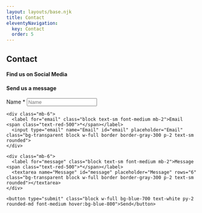 ```yaml
---
layout: layouts/base.njk
title: Contact
eleventyNavigation:
  key: Contact
  order: 5
---
```


<div class="min-h-[50vh] grid place-content-center justify-items-center relative">
  <h2 class="font-bold text-4xl my-5">Contact</h2>
  <!-- <p class="font-light text-xl">Read our data driven and evidence based Tales</p> -->
  <!-- <a class="text-6xl font-light absolute bottom-5 text-gray-300 animate-bounce" href="#maincontent"><span class="iconify" data-icon="mdi-chevron-down"></span></a> -->
</div>

<div id="maincontent" class="max-w-[30rem] mx-auto mb-10">
  <h4 class="font-medium text-md text-center mb-2">Find us on Social Media</h4>
  <div class="flex justify-center gap-3 text-xl mb-20">
      <a href="mailto:tinydatatales@gmail.com" title="mail"><span class="iconify text-[#f2a60c]" data-icon="mdi-email"></span></a>
		<a href="https://twitter.com/tinydatatales" title="twitter"><span class="iconify text-[#1A8CD8]" data-icon="mdi-twitter"></span></a>
		<a href="https://www.instagram.com/tinydatatales/" title="instagram"><span class="iconify text-[#FF3040]" data-icon="mdi-instagram"></span></a>
		<a href="https://github.com/tinydatatales" title="github"><span class="iconify text-[#010409]" data-icon="mdi-github"></span></a>
  </div>

  <h4 class="font-medium text-md text-center mb-2">Send us a message</h4>
  <form name="Contact Form" method="POST" action="/contact/success" netlify data-netlify-honeypot="bot-field">
    <input name="bot-field" hidden>
    <div class="mb-6">
      <label for="name" class="block text-sm font-medium mb-2">Name <span class="text-red-500">*</span></label>
      <input type="text" name="Name" id="name" placeholder="Name" class="bg-transparent block w-full border border-gray-300 p-2 text-sm rounded">
    </div>
  
    <div class="mb-6">
      <label for="email" class="block text-sm font-medium mb-2">Email <span class="text-red-500">*</span></label>
      <input type="email" name="Email" id="email" placeholder="Email" class="bg-transparent block w-full border border-gray-300 p-2 text-sm rounded">
    </div>
  
    <div class="mb-6">
      <label for="message" class="block text-sm font-medium mb-2">Message <span class="text-red-500">*</span></label>
      <textarea name="Message" id="message" placeholder="Message" rows="6" class="bg-transparent block w-full border border-gray-300 p-2 text-sm rounded"></textarea>
    </div>
  
    <button type="submit" class="block w-full bg-blue-700 text-white py-2 rounded-md font-medium hover:bg-blue-800">Send</button>
  </form>
</div>